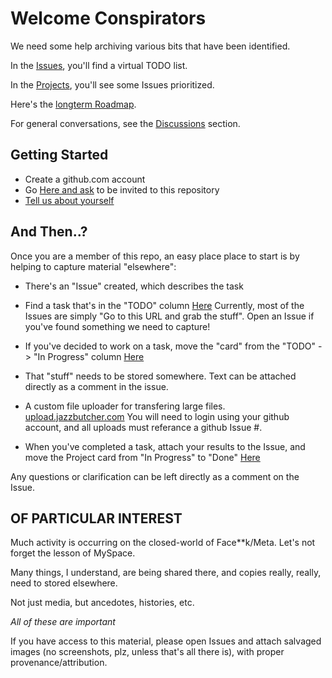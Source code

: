 # Welcome Conspirators

We need some help archiving various bits that have been identified.

In the [Issues](https://github.com/xpollen8/jazzbutcher.com//issues), you'll find a virtual TODO list.

In the [Projects](https://github.com/xpollen8/jazzbutcher.com/projects/1), you'll see some Issues prioritized.

Here's the [longterm Roadmap](https://github.com/xpollen8/jazzbutcher.com/wiki/Roadmap).

For general conversations, see the [Discussions](https://github.com/xpollen8/jazzbutcher.com/discussions) section.

## Getting Started

- Create a github.com account
- Go [Here and ask](https://github.com/xpollen8/jazzbutcher.com/discussions/45) to be invited to this repository
- [Tell us about yourself](https://github.com/xpollen8/jazzbutcher.com/discussions/59)

## And Then..?

Once you are a member of this repo, an easy place place to start is by helping to capture material "elsewhere":

- There's an "Issue" created, which describes the task

- Find a task that's in the "TODO" column [Here](https://github.com/xpollen8/jazzbutcher.com/projects/1)
  Currently, most of the Issues are simply "Go to this URL and grab the stuff".
  Open an Issue if you've found something we need to capture!

- If you've decided to work on a task, move the "card" from the "TODO" -> "In Progress" column [Here](https://github.com/xpollen8/jazzbutcher.com/projects/1)
  
- That "stuff" needs to be stored somewhere.  Text can be attached directly as a comment in the issue.

- A custom file uploader for transfering large files.
  [upload.jazzbutcher.com](https://upload.jazzbutcher.com)
  You will need to login using your github account, and all uploads must referance a github Issue #.
     
- When you've completed a task, attach your results to the Issue, and
   move the Project card from "In Progress" to "Done" [Here](https://github.com/xpollen8/jazzbutcher.com/projects/1)

Any questions or clarification can be left directly as a comment on the Issue.

## OF PARTICULAR INTEREST

Much activity is occurring on the closed-world of Face\*\*k/Meta. Let's not forget the lesson of MySpace.

Many things, I understand, are being shared there, and copies really, really, need to stored elsewhere.

Not just media, but ancedotes, histories, etc.

_All of these are important_

If you have access to this material, please open Issues and attach salvaged images (no screenshots, plz, unless that's all there is),
with proper provenance/attribution.
